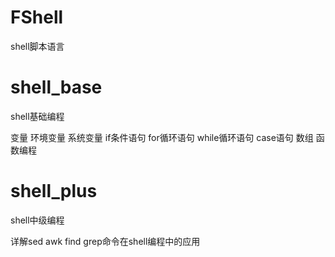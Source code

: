 # FShell
shell脚本语言
# shell_base
shell基础编程 

变量 环境变量 系统变量 if条件语句 for循环语句 while循环语句 case语句 数组 函数编程
# shell_plus
shell中级编程

详解sed awk find grep命令在shell编程中的应用 
